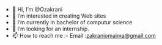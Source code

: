 - 👋 Hi, I’m @Ozakrani
- 👀 I’m interested in creating Web sites
- 🌱 I’m currently in bachelor of computur science 
- 💞️ I’m looking for an internship. 
- 📫 How to reach me :- Email :zakraniomaima@gmail.com

<!---
Ozakrani/Ozakrani is a ✨ special ✨ repository because its `README.md` (this file) appears on your GitHub profile.
You can click the Preview link to take a look at your changes.
--->
